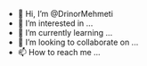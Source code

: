 - 👋 Hi, I’m @DrinorMehmeti
- 👀 I’m interested in ...
- 🌱 I’m currently learning ...
- 💞️ I’m looking to collaborate on ...
- 📫 How to reach me ...

<!---
DrinorMehmeti/DrinorMehmeti is a ✨ special ✨ repository because its `README.md` (this file) appears on your GitHub profile.
You can click the Preview link to take a look at your changes.
--->
